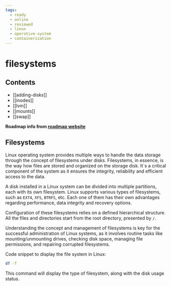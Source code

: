 ```yaml
---
tags:
  - ready
  - online
  - reviewed
  - linux
  - operative-system
  - containerization
---
```


# filesystems

## Contents

- [[adding-disks]]
- [[inodes]]
- [[lvm]]
- [[mounts]]
- [[swap]]

__Roadmap info from [roadmap website](https://roadmap.sh/linux/disks-filesystems/filesystems)__

## Filesystems

Linux operating system provides multiple ways to handle the data storage through the concept of filesystems under disks. Filesystems, in essence, is the way how files are stored and organized on the storage disk. It`s a critical component of the system as it ensures the integrity, reliability and efficient access to the data.

A disk installed in a Linux system can be divided into multiple partitions, each with its own filesystem. Linux supports various types of filesystems, such as `EXT4`, `XFS`, `BTRFS`, etc. Each one of them has their own advantages regarding performance, data integrity and recovery options.

Configuration of these filesystems relies on a defined hierarchical structure. All the files and directories start from the root directory, presented by `/`.

Understanding the concept and management of filesystems is key for the successful administration of Linux systems, as it involves routine tasks like mounting/unmounting drives, checking disk space, managing file permissions, and repairing corrupted filesystems.

Code snippet to display the file system in Linux:

```bash
df -T

```

This command will display the type of filesystem, along with the disk usage status.
